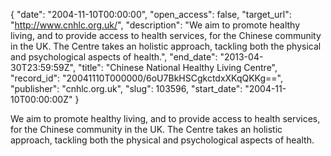 {
  "date": "2004-11-10T00:00:00", 
  "open_access": false, 
  "target_url": "http://www.cnhlc.org.uk/", 
  "description": "We aim to promote healthy living, and to provide access to health services, for the Chinese community in the UK. The Centre takes an holistic approach, tackling both the physical and psychological aspects of health.", 
  "end_date": "2013-04-30T23:59:59Z", 
  "title": "Chinese National Healthy Living Centre", 
  "record_id": "20041110T000000/6oU7BkHSCgkctdxXKqQKKg==", 
  "publisher": "cnhlc.org.uk", 
  "slug": 103596, 
  "start_date": "2004-11-10T00:00:00Z"
}

We aim to promote healthy living, and to provide access to health services, for the Chinese community in the UK. The Centre takes an holistic approach, tackling both the physical and psychological aspects of health.